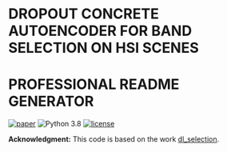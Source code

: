 # DROPOUT CONCRETE AUTOENCODER FOR BAND SELECTION ON HSI SCENES
# PROFESSIONAL  README GENERATOR
[![paper](https://img.shields.io/badge/arXiv-Paper-<COLOR>.svg)](https://arxiv.org/abs/2401.16522)
![Python 3.8](https://img.shields.io/badge/python-3.8-green.svg)
[![license](https://img.shields.io/badge/License-MIT-brightgreen.svg)](https://choosealicense.com/licenses/mit/)


**Acknowledgment:** This code is based on the work [dl_selection](https://github.com/iancovert/dl-selection.git). 
